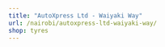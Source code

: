```yaml
---
title: "AutoXpress Ltd - Waiyaki Way"
url: /nairobi/autoxpress-ltd-waiyaki-way/
shop: tyres
---
```

